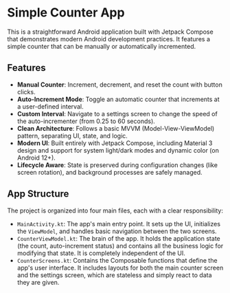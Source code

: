 # Simple Counter App

This is a straightforward Android application built with Jetpack Compose that demonstrates modern Android development practices. It features a simple counter that can be manually or automatically incremented.

## Features

- **Manual Counter**: Increment, decrement, and reset the count with button clicks.
- **Auto-Increment Mode**: Toggle an automatic counter that increments at a user-defined interval.
- **Custom Interval**: Navigate to a settings screen to change the speed of the auto-incrementer (from 0.25 to 60 seconds).
- **Clean Architecture**: Follows a basic MVVM (Model-View-ViewModel) pattern, separating UI, state, and logic.
- **Modern UI**: Built entirely with Jetpack Compose, including Material 3 design and support for system light/dark modes and dynamic color (on Android 12+).
- **Lifecycle Aware**: State is preserved during configuration changes (like screen rotation), and background processes are safely managed.

## App Structure

The project is organized into four main files, each with a clear responsibility:

-   `MainActivity.kt`: The app's main entry point. It sets up the UI, initializes the `ViewModel`, and handles basic navigation between the two screens.
-   `CounterViewModel.kt`: The brain of the app. It holds the application state (the count, auto-increment status) and contains all the business logic for modifying that state. It is completely independent of the UI.
-   `CounterScreens.kt`: Contains the Composable functions that define the app's user interface. It includes layouts for both the main counter screen and the settings screen, which are stateless and simply react to data they are given.
